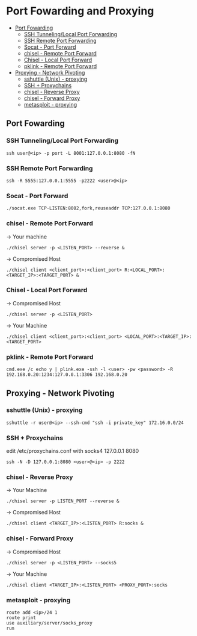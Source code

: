 # Port Fowarding and Proxying
* [Port Fowarding](#port-fowarding)
    * [SSH Tunneling/Local Port Forwarding](#ssh-tunnelinglocal-port-forwarding)
    * [SSH Remote Port Forwarding](#ssh-remote-port-forwarding)
    * [Socat - Port Forward](#socat---port-forward)
    * [chisel  - Remote Port Forward](#chisel----remote-port-forward)
    * [Chisel - Local Port Forward](#chisel---local-port-forward)
    * [pklink - Remote Port Forward](#pklink---remote-port-forward)
* [Proxying - Network Pivoting](#proxying---network-pivoting)
    * [sshuttle (Unix) - proxying](#sshuttle-unix---proxying)
    * [SSH + Proxychains](#ssh--proxychains)
    * [chisel  - Reverse Proxy](#chisel----reverse-proxy)
    * [chisel - Forward Proxy](#chisel---forward-proxy)
    * [metasploit - proxying](#metasploit---proxying)

## Port Fowarding
### SSH Tunneling/Local Port Forwarding  
```
ssh user@<ip> -p port -L 8001:127.0.0.1:8080 -fN
```

### SSH Remote Port Forwarding
```
ssh -R 5555:127.0.0.1:5555 -p2222 <user>@<ip>
```

### Socat - Port Forward
```
./socat.exe TCP-LISTEN:8002,fork,reuseaddr TCP:127.0.0.1:8080
```

### chisel  - Remote Port Forward 
-> Your machine  
```
./chisel server -p <LISTEN_PORT> --reverse &
```

-> Compromised Host
```
./chisel client <client_port>:<client_port> R:<LOCAL_PORT>:<TARGET_IP>:<TARGET_PORT> &
```

### Chisel - Local Port Forward
-> Compromised Host  
```
./chisel server -p <LISTEN_PORT>
```

-> Your Machine  
```
./chisel client <client_port>:<client_port> <LOCAL_PORT>:<TARGET_IP>:<TARGET_PORT>
```

### pklink - Remote Port Forward
```
cmd.exe /c echo y | plink.exe -ssh -l <user> -pw <password> -R 192.168.0.20:1234:127.0.0.1:3306 192.168.0.20
```

## Proxying - Network Pivoting
### sshuttle (Unix) - proxying  
```
sshuttle -r user@<ip> --ssh-cmd "ssh -i private_key" 172.16.0.0/24
```

### SSH + Proxychains
edit /etc/proxychains.conf with socks4 127.0.0.1 8080
```
ssh -N -D 127.0.0.1:8080 <user>@<ip> -p 2222
```
  
### chisel  - Reverse Proxy
-> Your Machine  
```
./chisel server -p LISTEN_PORT --reverse &
```
-> Compromised Host  
```
./chisel client <TARGET_IP>:<LISTEN_PORT> R:socks &
```

### chisel - Forward Proxy  
-> Compromised Host  
```
./chisel server -p <LISTEN_PORT> --socks5
```
-> Your Machine  
```
./chisel client <TARGET_IP>:<LISTEN_PORT> <PROXY_PORT>:socks
```

### metasploit - proxying 
```
route add <ip>/24 1
route print
use auxiliary/server/socks_proxy
run
```
